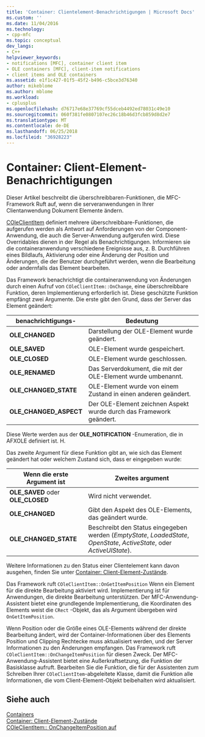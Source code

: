 ```yaml
---
title: 'Container: Clientelement-Benachrichtigungen | Microsoft Docs'
ms.custom: ''
ms.date: 11/04/2016
ms.technology:
- cpp-mfc
ms.topic: conceptual
dev_langs:
- C++
helpviewer_keywords:
- notifications [MFC], container client item
- OLE containers [MFC], client-item notifications
- client items and OLE containers
ms.assetid: e1f1c427-01f5-45f2-b496-c5bce3d76340
author: mikeblome
ms.author: mblome
ms.workload:
- cplusplus
ms.openlocfilehash: d76717e68e37769cf55dceb4492ed78031c49e10
ms.sourcegitcommit: 060f381fe0807107ec26c18b46d3fcb859d8d2e7
ms.translationtype: MT
ms.contentlocale: de-DE
ms.lasthandoff: 06/25/2018
ms.locfileid: "36928223"
---
```

# <a name="containers-client-item-notifications"></a>Container: Client-Element-Benachrichtigungen
Dieser Artikel beschreibt die überschreibbaren-Funktionen, die MFC-Framework Ruft auf, wenn die serveranwendungen in Ihrer Clientanwendung Dokument Elemente ändern.  
  
 [COleClientItem](../mfc/reference/coleclientitem-class.md) definiert mehrere überschreibbare-Funktionen, die aufgerufen werden als Antwort auf Anforderungen von der Component-Anwendung, die auch die Server-Anwendung aufgerufen wird. Diese Overridables dienen in der Regel als Benachrichtigungen. Informieren sie die containeranwendung verschiedene Ereignisse aus, z. B. Durchführen eines Bildlaufs, Aktivierung oder eine Änderung der Position und Änderungen, die der Benutzer durchgeführt werden, wenn die Bearbeitung oder andernfalls das Element bearbeiten.  
  
 Das Framework benachrichtigt die containeranwendung von Änderungen durch einen Aufruf von `COleClientItem::OnChange`, eine überschreibbare Funktion, deren Implementierung erforderlich ist. Diese geschützte Funktion empfängt zwei Argumente. Die erste gibt den Grund, dass der Server das Element geändert:  
  
|benachrichtigungs-|Bedeutung|  
|------------------|-------------|  
|**OLE_CHANGED**|Darstellung der OLE-Element wurde geändert.|  
|**OLE_SAVED**|OLE-Element wurde gespeichert.|  
|**OLE_CLOSED**|OLE-Element wurde geschlossen.|  
|**OLE_RENAMED**|Das Serverdokument, die mit der OLE-Element wurde umbenannt.|  
|**OLE_CHANGED_STATE**|OLE-Element wurde von einem Zustand in einen anderen geändert.|  
|**OLE_CHANGED_ASPECT**|Der OLE-Element zeichnen Aspekt wurde durch das Framework geändert.|  
  
 Diese Werte werden aus der **OLE_NOTIFICATION** -Enumeration, die in AFXOLE definiert ist. H.  
  
 Das zweite Argument für diese Funktion gibt an, wie sich das Element geändert hat oder welchem Zustand sich, dass er eingegeben wurde:  
  
|Wenn die erste Argument ist|Zweites argument|  
|----------------------------|---------------------|  
|**OLE_SAVED** oder **OLE_CLOSED**|Wird nicht verwendet.|  
|**OLE_CHANGED**|Gibt den Aspekt des OLE-Elements, das geändert wurde.|  
|**OLE_CHANGED_STATE**|Beschreibt den Status eingegeben werden (*EmptyState*, *LoadedState*, *OpenState*, *ActiveState*, oder  *ActiveUIState*).|  
  
 Weitere Informationen zu den Status einer Clientelement kann davon ausgehen, finden Sie unter [Container: Client-Element-Zustände](../mfc/containers-client-item-states.md).  
  
 Das Framework ruft `COleClientItem::OnGetItemPosition` Wenn ein Element für die direkte Bearbeitung aktiviert wird. Implementierung ist für Anwendungen, die direkte Bearbeitung unterstützen. Der MFC-Anwendung-Assistent bietet eine grundlegende Implementierung, die Koordinaten des Elements weist die `CRect` -Objekt, das als Argument übergeben wird `OnGetItemPosition`.  
  
 Wenn Position oder die Größe eines OLE-Elements während der direkte Bearbeitung ändert, wird der Container-Informationen über des Elements Position und Clipping Rechtecke muss aktualisiert werden, und der Server Informationen zu den Änderungen empfangen. Das Framework ruft `COleClientItem::OnChangeItemPosition` für diesen Zweck. Der MFC-Anwendung-Assistent bietet eine Außerkraftsetzung, die Funktion der Basisklasse aufruft. Bearbeiten Sie die Funktion, die für der Assistenten zum Schreiben Ihrer `COleClientItem`-abgeleitete Klasse, damit die Funktion alle Informationen, die vom Client-Element-Objekt beibehalten wird aktualisiert.  
  
## <a name="see-also"></a>Siehe auch  
 [Containers](../mfc/containers.md)   
 [Container: Client-Element-Zustände](../mfc/containers-client-item-states.md)   
 [COleClientItem:: OnChangeItemPosition auf](../mfc/reference/coleclientitem-class.md#onchangeitemposition)


